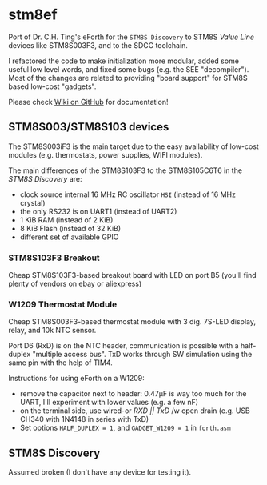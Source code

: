 # stm8ef
Port of Dr. C.H. Ting's eForth for the `STM8S Discovery` to STM8S *Value Line* devices like STM8S003F3, and to the SDCC toolchain.

I refactored the code to make initialization more modular, added some useful low level words, and fixed some bugs (e.g. the SEE "decompiler"). 
Most of the changes are related to providing "board support" for STM8S based low-cost "gadgets".

Please check [Wiki on GitHub](https://github.com/TG9541/stm8ef/wiki) for documentation! 

## STM8S003/STM8S103 devices

The STM8S003iF3 is the main target due to the easy availability of low-cost modules (e.g. thermostats, power supplies, WIFI modules). 

The main differences of the STM8S103F3 to the STM8S105C6T6 in the *STM8S Discovery* are:

* clock source internal 16 MHz RC oscillator `HSI` (instead of 16 MHz crystal) 
* the only RS232 is on UART1 (instead of UART2)
* 1 KiB RAM (instead of 2 KiB)
* 8 KiB Flash (instead of 32 KiB)
* different set of available GPIO


### STM8S103F3 Breakout

Cheap STM8S103F3-based breakout board with LED on port B5 (you'll find plenty of vendors on ebay or aliexpress)

### W1209 Thermostat Module

Cheap STM8S003F3-based thermostat module with 3 dig. 7S-LED display, relay, and 10k NTC sensor. 

Port D6 (RxD) is on the NTC header, communication is possible with a half-duplex "multiple access bus". 
TxD works through SW simulation using the same pin with the help of TIM4.

Instructions for using eForth on a W1209:

* remove the capacitor next to header: 0.47µF is way too much for the UART, I'll experiment with lower values (e.g. a few nF)
* on the terminal side, use wired-or *RXD || TxD*  /w open drain (e.g. USB CH340 with 1N4148 in series with TxD) 
* Set options `HALF_DUPLEX = 1`, and `GADGET_W1209 = 1` in `forth.asm`

## STM8S Discovery

Assumed broken (I don't have any device for testing it).
